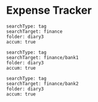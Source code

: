 # Expense Tracker

``` tracker
searchType: tag
searchTarget: finance
folder: diary3
accum: true
```

``` tracker
searchType: tag
searchTarget: finance/bank1
folder: diary3
accum: true
```

``` tracker
searchType: tag
searchTarget: finance/bank2
folder: diary3
accum: true
```
